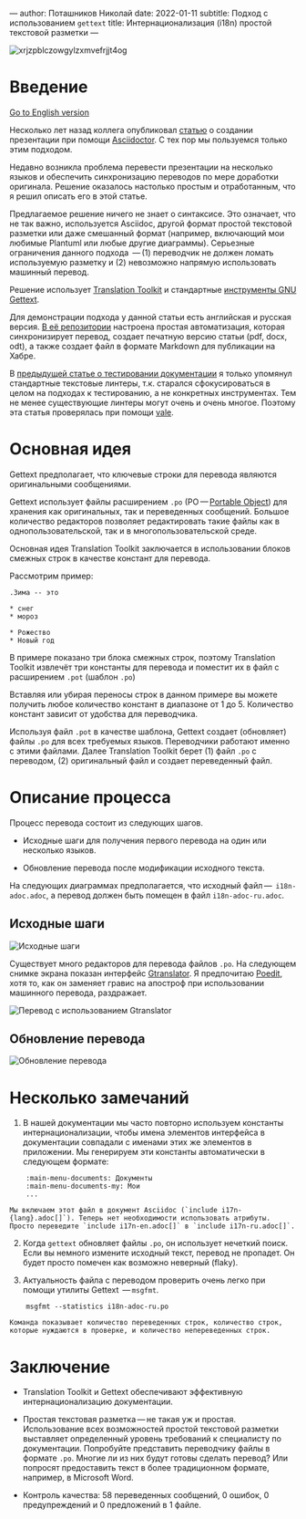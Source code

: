 —
author: Поташников Николай
date: 2022-01-11
subtitle: Подход с использованием `gettext`
title: Интернационализация (i18n) простой текстовой разметки
—
<cut/>

![xrjzpblczowgylzxmvefrjjt4og](https://habrastorage.org/webt/xr/jz/pb/xrjzpblczowgylzxmvefrjjt4og.jpeg)
<cut/>

# Введение 
<cut/>

[ Go to English version](https://habr.com/ru/post/599437/)
<cut/>

Несколько лет назад коллега опубликовал [статью](https://habr.com/ru/post/456032/) о создании презентации при помощи [Asciidoctor](https://asciidoctor.org/). С тех пор мы пользуемся только этим подходом.
<cut/>

Недавно возникла проблема перевести презентации на несколько языков и обеспечить синхронизацию переводов по мере доработки оригинала. Решение оказалось настолько простым и отработанным, что я решил описать его в этой статье.
<cut/>

Предлагаемое решение ничего не знает о синтаксисе. Это означает, что не так важно, используется Asciidoc, другой формат простой текстовой разметки или даже смешанный формат (например, включающий мои любимые Plantuml или любые другие диаграммы). Серьезные ограничения данного подхода  — (1) переводчик не должен ломать используемую разметку и (2) невозможно напрямую использовать машинный перевод.
<cut/>

Решение использует [Translation Toolkit](http://docs.translatehouse.org/projects/translate-toolkit/en/latest/) и стандартные [инструменты GNU Gettext](https://www.gnu.org/software/gettext/).
<cut/>

Для демонстрации подхода у данной статьи есть английская и русская версия. [В её репозитории](https://github.com/fiddlededee/asciidoc-i18n) настроена простая автоматизация, которая синхронизирует перевод, создает печатную версию статьи (pdf, docx, odt), а также создает файл в формате Markdown для публикации на Хабре.
<cut/>

В [предыдущей статье о тестировании документации](https://habr.com/ru/post/571326/) я только упомянул стандартные текстовые линтеры, т.к. старался сфокусироваться в целом на подходах к тестированию, а не конкретных инструментах. Тем не менее существующие линтеры могут очень и очень многое. Поэтому эта статья проверялась при помощи [vale](https://github.com/errata-ai/vale).
<cut/>

# Основная идея 
<cut/>

Gettext предполагает, что ключевые строки для перевода являются оригинальными сообщениями.
<cut/>

Gettext использует файлы расширением `.po` (PO — [Portable Object](https://www.gnu.org/software/gettext/manual/html_node/PO-Files.html#PO-Files)) для хранения как оригинальных, так и переведенных сообщений. Большое количество редакторов позволяет редактировать такие файлы как в однопользовательской, так и в многопользовательской среде.
<cut/>

Основная идея Translation Toolkit заключается в использовании блоков смежных строк в качестве констант для перевода.
<cut/>

Рассмотрим пример:
<cut/>

    .Зима -- это
<cut/>

    * снег
    * мороз
<cut/>

    * Рожество
    * Новый год
<cut/>

В примере показано три блока смежных строк, поэтому Translation Toolkit извлечёт три константы для перевода и поместит их в файл с расширением `.pot` (шаблон `.po`)
<cut/>

Вставляя или убирая переносы строк в данном примере вы можете получить любое количество констант в диапазоне от 1 до 5. Количество констант зависит от удобства для переводчика.
<cut/>

Используя файл `.pot` в качестве шаблона, Gettext создает (обновляет) файлы `.po` для всех требуемых языков. Переводчики работают именно с этими файлами. Далее Translation Toolkit берет (1) файл `.po` с переводом, (2) оригинальный файл и создает переведенный файл.
<cut/>

# Описание процесса 
<cut/>

Процесс перевода состоит из следующих шагов.
<cut/>

-   Исходные шаги для получения первого перевода на один или несколько языков.
<cut/>

-   Обновление перевода после модификации исходного текста.
<cut/>

На следующих диаграммах предполагается, что исходный файл —  `i18n-adoc.adoc`, а перевод должен быть помещен в файл `i18n-adoc-ru.adoc`.
<cut/>

## Исходные шаги 
<cut/>

![Исходные шаги](https://habrastorage.org/webt/kf/n4/wv/kfn4wvlwpq4js2ystmekr9avbec.png)
<cut/>

Существует много редакторов для перевода файлов `.po`. На следующем снимке экрана показан интерфейс [Gtranslator](https://wiki.gnome.org/Apps/Gtranslator). Я предпочитаю [Poedit](https://poedit.net/), хотя то, как он заменяет гравис на апостроф при использовании машинного перевода, раздражает.
<cut/>

![Перевод с использованием Gtranslator](https://habrastorage.org/webt/xe/yp/8q/xeyp8qzjmsdohjrmrccmoojupgo.png)
<cut/>

## Обновление перевода 
<cut/>

![Обновление перевода](https://habrastorage.org/webt/zj/q0/up/zjq0up9icxyk07k5bapm_6_pt4u.png)
<cut/>

# Несколько замечаний 
<cut/>

1.  В нашей документации мы часто повторно используем константы интернационализации, чтобы имена элементов интерфейса в документации совпадали с именами этих же элементов в приложении. Мы генерируем эти константы автоматически в следующем формате:
<cut/>

        :main-menu-documents: Документы
        :main-menu-documents-my: Мои
        ...
<cut/>

    Мы включаем этот файл в документ Asciidoc (`include i17n-{lang}.adoc[]`). Теперь нет необходимости использовать атрибуты. Просто переведите `include i17n-en.adoc[]` в `include i17n-ru.adoc[]`.
<cut/>

2.  Когда `gettext` обновляет файлы `.po`, он использует нечеткий поиск. Если вы немного измените исходный текст, перевод не пропадет. Он будет просто помечен как возможно неверный (flaky).
<cut/>

3.  Актуальность файла с переводом проверить очень легко при помощи утилиты Gettext  — `msgfmt`.
<cut/>

        msgfmt --statistics i18n-adoc-ru.po
<cut/>

    Команда показывает количество переведенных строк, количество строк, которые нуждаются в проверке, и количество непереведенных строк.
<cut/>

# Заключение 
<cut/>

-   Translation Toolkit и Gettext обеспечивают эффективную интернационализацию документации.
<cut/>

-   Простая текстовая разметка — не такая уж и простая. Использование всех возможностей простой текстовой разметки выставляет определенный уровень требований к специалисту по документации. Попробуйте представить переводчику файлы в формате `.po`. Многие ли из них будут готовы сделать перевод? Или попросят предоставить текст в более традиционном формате, например, в Microsoft Word.
<cut/>

-   Контроль качества: 58 переведенных сообщений, 0 ошибок, 0 предупреждений и 0 предложений в 1 файле.

